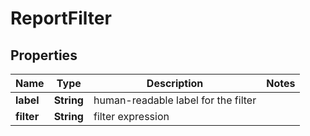 

# ReportFilter


## Properties

| Name | Type | Description | Notes |
|------------ | ------------- | ------------- | -------------|
|**label** | **String** | human-readable label for the filter |  |
|**filter** | **String** | filter expression |  |




